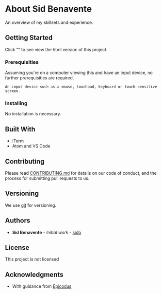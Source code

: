 # About Sid Benavente

An overview of my skillsets and experience.

## Getting Started

Click "" to see view the html version of this project.

### Prerequisities

Assuming you're on a computer viewing this and have an input device, no further prerequisities are required.

```
An input device such as a mouse, touchpad, keyboard or touch-sensitive screen.
```

### Installing

No installation is necessary.

## Built With

* ITerm
* Atom and VS Code

## Contributing

Please read [CONTRIBUTING.md](CONTRIBUTING.md) for details on our code of conduct, and the process for submitting pull requests to us.

## Versioning

We use [git](https://git-scm.com) for versioning.

## Authors

* **Sid Benavente** - *Initial work* - [sidb](https://github.com)

## License

This project is not licensed

## Acknowledgments

* With guidance from [Epicodus](http://epicodus.com/)
